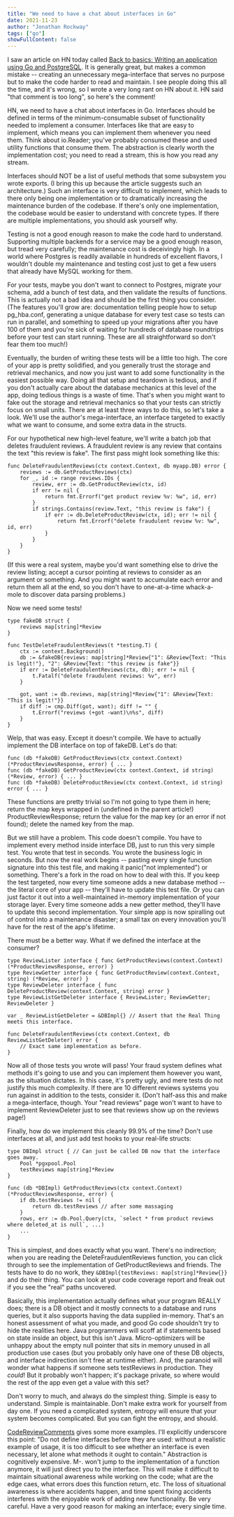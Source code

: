 ```yaml
---
title: "We need to have a chat about interfaces in Go"
date: 2021-11-23
author: "Jonathan Rockway"
tags: ["go"]
showFullContent: false
---
```


I saw an article on HN today called
[Back to basics: Writing an application using Go and PostgreSQL](https://henvic.dev/posts/go-postgres/).
It is generally great, but makes a common mistake -- creating an unnecessary mega-interface that
serves no purpose but to make the code harder to read and maintain. I see people doing this all the
time, and it's wrong, so I wrote a very long rant on HN about it. HN said "that comment is too
long", so here's the comment!

HN, we need to have a chat about interfaces in Go. Interfaces should be defined in terms of the
minimum-consumable subset of functionality needed to implement a consumer. Interfaces like that are
easy to implement, which means you can implement them whenever you need them. Think about io.Reader;
you've probably consumed these and used utility functions that consume them. The abstraction is
clearly worth the implementation cost; you need to read a stream, this is how you read any stream.

Interfaces should NOT be a list of useful methods that some subsystem you wrote exports. (I bring
this up because the article suggests such an architecture.) Such an interface is very difficult to
implement, which leads to there only being one implementation or to dramatically increasing the
maintenance burden of the codebase. If there's only one implementation, the codebase would be easier
to understand with concrete types. If there are multiple implementations, you should ask yourself
why.

Testing is not a good enough reason to make the code hard to understand. Supporting multiple
backends for a service may be a good enough reason, but tread very carefully; the maintenance cost
is deceivingly high. In a world where Postgres is readily available in hundreds of excellent
flavors, I wouldn't double my maintenance and testing cost just to get a few users that already have
MySQL working for them.

For your tests, maybe you don't want to connect to Postgres, migrate your schema, add a bunch of
test data, and then validate the results of functions. This is actually not a bad idea and should be
the first thing you consider. (The features you'll grow are: documentation telling people how to
setup pg_hba.conf, generating a unique database for every test case so tests can run in parallel,
and something to speed up your migrations after you have 100 of them and you're sick of waiting for
hundreds of database roundtrips before your test can start running. These are all straightforward so
don't fear them too much!)

Eventually, the burden of writing these tests will be a little too high. The core of your app is
pretty solidified, and you generally trust the storage and retrieval mechanics, and now you just
want to add some functionality in the easiest possible way. Doing all that setup and teardown is
tedious, and if you don't actually care about the database mechanics at this level of the app, doing
tedious things is a waste of time. That's when you might want to fake out the storage and retrieval
mechanics so that your tests can strictly focus on small units. There are at least three ways to do
this, so let's take a look. We'll use the author's mega-interface, an interface targeted to exactly
what we want to consume, and some extra data in the structs.

For our hypothetical new high-level feature, we'll write a batch job that deletes fraudulent
reviews. A fraudulent review is any review that contains the text "this review is fake". The first
pass might look something like this:

    func DeleteFraudulentReviews(ctx context.Context, db myapp.DB) error {
        reviews := db.GetProductReviews(ctx)
        for _, id := range reviews.IDs {
            review, err := db.GetProductReview(ctx, id)
            if err != nil {
                return fmt.Errorf("get product review %v: %w", id, err)
            }
            if strings.Contains(review.Text, "this review is fake") {
                if err := db.DeleteProductReview(ctx, id); err != nil {
                    return fmt.Errorf("delete fraudulent review %v: %w", id, err)
                }
            }
        }
    }

(If this were a real system, maybe you'd want something else to drive the review listing; accept a
cursor pointing at reviews to consider as an argument or something. And you might want to accumulate
each error and return them all at the end, so you don't have to one-at-a-time whack-a-mole to
discover data parsing problems.)

Now we need some tests!

    type fakeDB struct {
        reviews map[string]*Review
    }

    func TestDeleteFraudulentReviews(t *testing.T) {
        ctx := context.Background()
        db := &fakeDB{reviews: map[string]*Review{"1": &Review{Text: "This is legit!"}, "2": &Review{Text: "this review is fake"}}
        if err := DeleteFraudulentReviews(ctx, db); err != nil {
            t.Fatalf("delete fraudulent reviews: %v", err)
        }

        got, want := db.reviews, map[string]*Review{"1": &Review{Text: "This is legit!"}}
        if diff := cmp.Diff(got, want); diff != "" {
            t.Errorf("reviews (+got -want)\n%s", diff)
        }
    }

Welp, that was easy. Except it doesn't compile. We have to actually implement the DB interface on
top of fakeDB. Let's do that:

    func (db *fakeDB) GetProductReviews(ctx context.Context) (*ProductReviewsResponse, error) { ... }
    func (db *fakeDB) GetProductReview(ctx context.Context, id string) (*Review, error) { ... }
    func (db *fakeDB) DeleteProductReview(ctx context.Context, id string) error { ... }

These functions are pretty trivial so I'm not going to type them in here; return the map keys
wrapped in (undefined in the parent article!) ProductReviewResponse; return the value for the map
key (or an error if not found); delete the named key from the map.

But we still have a problem. This code doesn't compile. You have to implement every method inside
interface DB, just to run this very simple test. You wrote that test in seconds. You wrote the
business logic in seconds. But now the real work begins -- pasting every single function signature
into this test file, and making it panic("not implemented") or something. There's a fork in the road
on how to deal with this. If you keep the test targeted, now every time someone adds a new database
method -- the literal core of your app -- they'll have to update this test file. Or you can just
factor it out into a well-maintained in-memory implementation of your storage layer. Every time
someone adds a new getter method, they'll have to update this second implementation. Your simple app
is now spiralling out of control into a maintenance disaster; a small tax on every innovation you'll
have for the rest of the app's lifetime.

There must be a better way. What if we defined the interface at the consumer?

    type ReviewLister interface { func GetProductReviews(context.Context) (*ProductReviewsResponse, error) }
    type ReviewGetter interface { func GetProductReview(context.Context, string) (*Review, error) }
    type ReviewDeleter interface { func DeleteProductReview(context.Context, string) error }
    type ReviewListGetDeleter interface { ReviewLister; ReviewGetter; ReviewDeleter }

    var _ ReviewListGetDeleter = &DBImpl{} // Assert that the Real Thing meets this interface.

    func DeleteFraudulentReviews(ctx context.Context, db ReviewListGetDeleter) error {
        // Exact same implementation as before.
    }

Now all of those tests you wrote will pass! Your fraud system defines what methods it's going to use
and you can implement them however you want, as the situation dictates. In this case, it's pretty
ugly, and mere tests do not justify this much complexity. If there are 10 different reviews systems
you run against in addition to the tests, consider it. (Don't half-ass this and make a
mega-interface, though. Your "read reviews" page won't want to have to implement ReviewDeleter just
to see that reviews show up on the reviews page!)

Finally, how do we implement this cleanly 99.9% of the time? Don't use interfaces at all, and just
add test hooks to your real-life structs:

    type DBImpl struct { // Can just be called DB now that the interface goes away.
        Pool *pgxpool.Pool
        testReviews map[string]*Review
    }

    func (db *DBImpl) GetProductReviews(ctx context.Context) (*ProductReviewsResponse, error) {
        if db.testReviews != nil {
            return db.testReviews // after some massaging
        }
        rows, err := db.Pool.Query(ctx, `select * from product reviews where deleted_at is null`, ...)
        ...
    }

This is simplest, and does exactly what you want. There's no indirection; when you are reading the
DeleteFraudulentReviews function, you can click through to see the implementation of
GetProductReviews and friends. The tests have to do no work, they
`&DBImpl{testReviews: map[string]*Review{}}` and do their thing. You can look at your code coverage
report and freak out if you see the "real" paths uncovered.

Basically, this implementation actually defines what your program REALLY does; there is a DB object
and it mostly connects to a database and runs queries, but it also supports having the data supplied
in-memory. That's an honest assessment of what you made, and good Go code shouldn't try to hide the
realities here. Java programmers will scoff at if statements based on state inside an object, but
this isn't Java. Micro-optimizers will be unhappy about the empty null pointer that sits in memory
unused in all production use cases (but you probably only have one of these DB objects, and
interface indirection isn't free at runtime either). And, the paranoid will wonder what happens if
someone sets testReviews in production. They _could_! But it probably won't happen; it's package
private, so where would the rest of the app even get a value with this set?

Don't worry to much, and always do the simplest thing. Simple is easy to understand. Simple is
maintainable. Don't make extra work for yourself from day one. If you need a complicated system,
entropy will ensure that your system becomes complicated. But you can fight the entropy, and should.

[CodeReviewComments](https://github.com/golang/go/wiki/CodeReviewComments#interfaces) gives some
more examples. I'll explicitly underscore this point: "Do not define interfaces before they are
used: without a realistic example of usage, it is too difficult to see whether an interface is even
necessary, let alone what methods it ought to contain." Abstraction is cognitively expensive. M-.
won't jump to the implementation of a function anymore, it will just direct you to the interface.
This will make it difficult to maintain situational awareness while working on the code; what are
the edge caes, what errors does this function return, etc. The loss of situational awareness is
where accidents happen, and time spent fixing accidents interferes with the enjoyable work of adding
new functionality. Be very careful. Have a very good reason for making an interface; every single
time.
